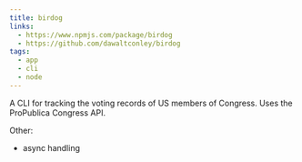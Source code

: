 ```yaml
---
title: birdog
links:
  - https://www.npmjs.com/package/birdog
  - https://github.com/dawaltconley/birdog
tags:
  - app
  - cli
  - node
---
```


A CLI for tracking the voting records of US members of Congress. Uses the 
ProPublica Congress API.

Other:

- async handling
